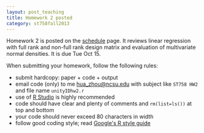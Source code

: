 ```yaml
---
layout: post_teaching
title: Homework 2 posted
category: st758fall2013
---
```


Homework 2 is posted on the [schedule](../../../schedule.html) page. It reviews linear regression with full rank and non-full rank design matrix and evaluation of multivariate normal densities. It is due Tue Oct 15.

When submitting your homework, follow the following rules:  
* submit hardcopy: paper + code + output  
* email code (only) to me <hua_zhou@ncsu.edu> with subject like `ST758 HW2` and file name `unityIDhw2.r`
* use of [R Studio](http://www.rstudio.com/) is highly recommended  
* code should have clear and plenty of comments and `rm(list=ls())` at top and bottom  
* your code should never exceed 80 characters in width  
* follow good coding style; read [Google's R style guide](http://google-styleguide.googlecode.com/svn/trunk/Rguide.xml)

